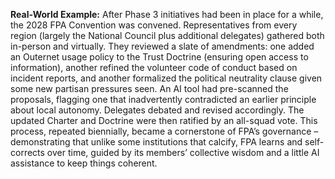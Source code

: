 **Real-World Example:** After Phase 3 initiatives had been in place for a while, the 2028 FPA Convention was convened. Representatives from every region (largely the National Council plus additional delegates) gathered both in-person and virtually. They reviewed a slate of amendments: one added an Outernet usage policy to the Trust Doctrine (ensuring open access to information), another refined the volunteer code of conduct based on incident reports, and another formalized the political neutrality clause given some new partisan pressures seen. An AI tool had pre-scanned the proposals, flagging one that inadvertently contradicted an earlier principle about local autonomy. Delegates debated and revised accordingly. The updated Charter and Doctrine were then ratified by an all-squad vote. This process, repeated biennially, became a cornerstone of FPA’s governance – demonstrating that unlike some institutions that calcify, FPA learns and self-corrects over time, guided by its members’ collective wisdom and a little AI assistance to keep things coherent.